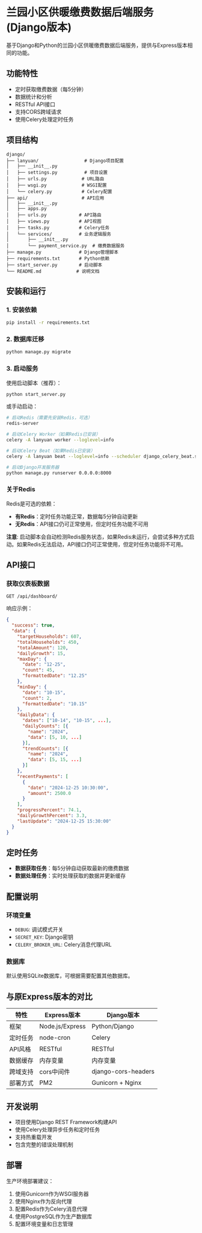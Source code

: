 # 兰园小区供暖缴费数据后端服务 (Django版本)

基于Django和Python的兰园小区供暖缴费数据后端服务，提供与Express版本相同的功能。

## 功能特性

- 定时获取缴费数据（每5分钟）
- 数据统计和分析
- RESTful API接口
- 支持CORS跨域请求
- 使用Celery处理定时任务

## 项目结构

```
django/
├── lanyuan/                 # Django项目配置
│   ├── __init__.py
│   ├── settings.py          # 项目设置
│   ├── urls.py             # URL路由
│   ├── wsgi.py             # WSGI配置
│   └── celery.py           # Celery配置
├── api/                    # API应用
│   ├── __init__.py
│   ├── apps.py
│   ├── urls.py            # API路由
│   ├── views.py           # API视图
│   ├── tasks.py           # Celery任务
│   └── services/          # 业务逻辑服务
│       ├── __init__.py
│       └── payment_service.py  # 缴费数据服务
├── manage.py              # Django管理脚本
├── requirements.txt       # Python依赖
├── start_server.py        # 启动脚本
└── README.md             # 说明文档
```

## 安装和运行

### 1. 安装依赖

```bash
pip install -r requirements.txt
```

### 2. 数据库迁移

```bash
python manage.py migrate
```

### 3. 启动服务

使用启动脚本（推荐）：
```bash
python start_server.py
```

或手动启动：
```bash
# 启动Redis（需要先安装Redis，可选）
redis-server

# 启动Celery Worker（如果Redis已安装）
celery -A lanyuan worker --loglevel=info

# 启动Celery Beat（如果Redis已安装）
celery -A lanyuan beat --loglevel=info --scheduler django_celery_beat.schedulers:DatabaseScheduler

# 启动Django开发服务器
python manage.py runserver 0.0.0.0:8000
```

### 关于Redis

Redis是可选的依赖：
- **有Redis**：定时任务功能正常，数据每5分钟自动更新
- **无Redis**：API接口仍可正常使用，但定时任务功能不可用

**注意**: 启动脚本会自动检测Redis服务状态，如果Redis未运行，会尝试多种方式启动。如果Redis无法启动，API接口仍可正常使用，但定时任务功能将不可用。

## API接口

### 获取仪表板数据

```http
GET /api/dashboard/
```

响应示例：
```json
{
  "success": true,
  "data": {
    "targetHouseholds": 607,
    "totalHouseholds": 450,
    "totalAmount": 120,
    "dailyGrowth": 15,
    "maxDay": {
      "date": "12-25",
      "count": 45,
      "formattedDate": "12.25"
    },
    "minDay": {
      "date": "10-15",
      "count": 2,
      "formattedDate": "10.15"
    },
    "dailyData": {
      "dates": ["10-14", "10-15", ...],
      "dailyCounts": [{
        "name": "2024",
        "data": [5, 10, ...]
      }],
      "trendCounts": [{
        "name": "2024",
        "data": [5, 15, ...]
      }]
    },
    "recentPayments": [
      {
        "date": "2024-12-25 10:30:00",
        "amount": 2500.0
      }
    ],
    "progressPercent": 74.1,
    "dailyGrowthPercent": 3.3,
    "lastUpdate": "2024-12-25 15:30:00"
  }
}
```

## 定时任务

- **数据获取任务**：每5分钟自动获取最新的缴费数据
- **数据处理任务**：实时处理获取的数据并更新缓存

## 配置说明

### 环境变量

- `DEBUG`: 调试模式开关
- `SECRET_KEY`: Django密钥
- `CELERY_BROKER_URL`: Celery消息代理URL

### 数据库

默认使用SQLite数据库，可根据需要配置其他数据库。

## 与原Express版本的对比

| 特性 | Express版本 | Django版本 |
|------|-------------|-------------|
| 框架 | Node.js/Express | Python/Django |
| 定时任务 | node-cron | Celery |
| API风格 | RESTful | RESTful |
| 数据缓存 | 内存变量 | 内存变量 |
| 跨域支持 | cors中间件 | django-cors-headers |
| 部署方式 | PM2 | Gunicorn + Nginx |

## 开发说明

- 项目使用Django REST Framework构建API
- 使用Celery处理异步任务和定时任务
- 支持热重载开发
- 包含完整的错误处理机制

## 部署

生产环境部署建议：

1. 使用Gunicorn作为WSGI服务器
2. 使用Nginx作为反向代理
3. 配置Redis作为Celery消息代理
4. 使用PostgreSQL作为生产数据库
5. 配置环境变量和日志管理